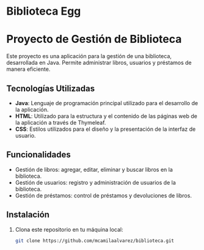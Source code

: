 ﻿# Biblioteca Egg

 # Proyecto de Gestión de Biblioteca

Este proyecto es una aplicación para la gestión de una biblioteca, desarrollada en Java. Permite administrar libros, usuarios y préstamos de manera eficiente.

## Tecnologías Utilizadas

- **Java**: Lenguaje de programación principal utilizado para el desarrollo de la aplicación.
- **HTML**: Utilizado para la estructura y el contenido de las páginas web de la aplicación a través de Thymeleaf.
- **CSS**: Estilos utilizados para el diseño y la presentación de la interfaz de usuario.

## Funcionalidades

- Gestión de libros: agregar, editar, eliminar y buscar libros en la biblioteca.
- Gestión de usuarios: registro y administración de usuarios de la biblioteca.
- Gestión de préstamos: control de préstamos y devoluciones de libros.

## Instalación

1. Clona este repositorio en tu máquina local:

   ```bash
   git clone https://github.com/mcamilaalvarez/biblioteca.git

